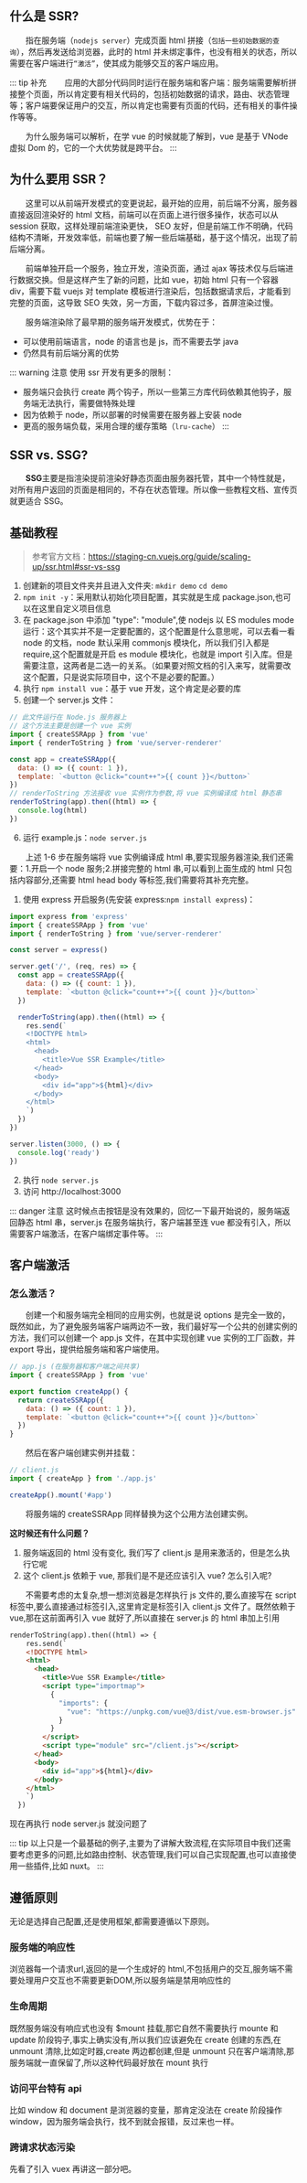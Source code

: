 ## 什么是 SSR?
&emsp;&emsp;指在服务端（`nodejs server`）完成页面 html 拼接（`包括一些初始数据的查询`），然后再发送给浏览器，此时的 html 并未绑定事件，也没有相关的状态，所以需要在客户端进行`“激活”`，使其成为能够交互的客户端应用。

::: tip 补充
&emsp;&emsp;应用的大部分代码同时运行在服务端和客户端：服务端需要解析拼接整个页面，所以肯定要有相关代码的，包括初始数据的请求，路由、状态管理等；客户端要保证用户的交互，所以肯定也需要有页面的代码，还有相关的事件操作等等。

&emsp;&emsp;为什么服务端可以解析，在学 vue 的时候就能了解到，vue 是基于 VNode 虚拟 Dom 的，它的一个大优势就是跨平台。
:::

## 为什么要用 SSR？
&emsp;&emsp;这里可以从前端开发模式的变更说起，最开始的应用，前后端不分离，服务器直接返回渲染好的 html 文档，前端可以在页面上进行很多操作，状态可以从 session 获取，这样处理前端渲染更快， SEO 友好，但是前端工作不明确，代码结构不清晰，开发效率低，前端也要了解一些后端基础，基于这个情况，出现了前后端分离。

&emsp;&emsp;前端单独开启一个服务，独立开发，渲染页面，通过 ajax 等技术仅与后端进行数据交换。但是这样产生了新的问题，比如 vue，初始 html 只有一个容器 div，需要下载 vuejs 对 template 模板进行渲染后，包括数据请求后，才能看到完整的页面，这导致 SEO 失效，另一方面，下载内容过多，首屏渲染过慢。

&emsp;&emsp;服务端渲染除了最早期的服务端开发模式，优势在于：
- 可以使用前端语言，node 的语言也是 js，而不需要去学 java
- 仍然具有前后端分离的优势

::: warning 注意
使用 ssr 开发有更多的限制：
- 服务端只会执行 create 两个钩子，所以一些第三方库代码依赖其他钩子，服务端无法执行，需要做特殊处理
- 因为依赖于 node，所以部署的时候需要在服务器上安装 node
- 更高的服务端负载，采用合理的缓存策略（`lru-cache`）
:::

## SSR vs. SSG?
&emsp;&emsp;**SSG**主要是指渲染提前渲染好静态页面由服务器托管，其中一个特性就是，对所有用户返回的页面是相同的，不存在状态管理。所以像一些教程文档、宣传页就更适合 SSG。

## 基础教程
> 参考官方文档：https://staging-cn.vuejs.org/guide/scaling-up/ssr.html#ssr-vs-ssg
1. 创建新的项目文件夹并且进入文件夹: `mkdir demo` `cd demo`
2. `npm init -y`：采用默认初始化项目配置，其实就是生成 package.json,也可以在这里自定义项目信息
3.  在 package.json 中添加 "type": "module",使 nodejs 以 ES modules mode 运行：这个其实并不是一定要配置的，这个配置是什么意思呢，可以去看一看 node 的文档，node 默认采用 commonjs 模块化，所以我们引入都是 require,这个配置就是开启 es module 模块化，也就是 import 引入库。但是需要注意，这两者是二选一的关系。（如果要对照文档的引入来写，就需要改这个配置，只是说实际项目中，这个不是必要的配置。）
4. 执行 `npm install vue`：基于 vue 开发，这个肯定是必要的库
5. 创建一个 server.js 文件：
``` js
// 此文件运行在 Node.js 服务器上
// 这个方法主要是创建一个 vue 实例
import { createSSRApp } from 'vue'
import { renderToString } from 'vue/server-renderer'

const app = createSSRApp({
  data: () => ({ count: 1 }),
  template: `<button @click="count++">{{ count }}</button>`
})
// renderToString 方法接收 vue 实例作为参数,将 vue 实例编译成 html 静态串
renderToString(app).then((html) => {
  console.log(html)
})
```
6. 运行 example.js：`node server.js`

&emsp;&emsp;上述 1-6 步在服务端将 vue 实例编译成 html 串,要实现服务器渲染,我们还需要：1.开启一个 node 服务;2.拼接完整的 html 串,可以看到上面生成的 html 只包括内容部分,还需要 html head body 等标签,我们需要将其补充完整。

1. 使用 express 开启服务(先安装 express:`npm install express`)：
``` js
import express from 'express'
import { createSSRApp } from 'vue'
import { renderToString } from 'vue/server-renderer'

const server = express()

server.get('/', (req, res) => {
  const app = createSSRApp({
    data: () => ({ count: 1 }),
    template: `<button @click="count++">{{ count }}</button>`
  })

  renderToString(app).then((html) => {
    res.send(`
    <!DOCTYPE html>
    <html>
      <head>
        <title>Vue SSR Example</title>
      </head>
      <body>
        <div id="app">${html}</div>
      </body>
    </html>
    `)
  })
})

server.listen(3000, () => {
  console.log('ready')
})
```

2. 执行 `node server.js`
3. 访问 http://localhost:3000

::: danger 注意
这时候点击按钮是没有效果的，回忆一下最开始说的，服务端返回静态 html 串，server.js 在服务端执行，客户端甚至连 vue 都没有引入，所以需要客户端激活，在客户端绑定事件等。
:::

## 客户端激活
### 怎么激活？
&emsp;&emsp;创建一个和服务端完全相同的应用实例，也就是说 options 是完全一致的，既然如此，为了避免服务端客户端两边不一致，我们最好写一个公共的创建实例的方法，我们可以创建一个 app.js 文件，在其中实现创建 vue 实例的工厂函数，并 export 导出，提供给服务端和客户端使用。
``` js
// app.js (在服务器和客户端之间共享)
import { createSSRApp } from 'vue'

export function createApp() {
  return createSSRApp({
    data: () => ({ count: 1 }),
    template: `<button @click="count++">{{ count }}</button>`
  })
}
```
&emsp;&emsp;然后在客户端创建实例并挂载：
``` js
// client.js
import { createApp } from './app.js'

createApp().mount('#app')
```
&emsp;&emsp;将服务端的 createSSRApp 同样替换为这个公用方法创建实例。

**这时候还有什么问题？**
1. 服务端返回的 html 没有变化, 我们写了 client.js 是用来激活的，但是怎么执行它呢
2. 这个 client.js 依赖于 vue, 那我们是不是还应该引入 vue? 怎么引入呢?

&emsp;&emsp;不需要考虑的太复杂,想一想浏览器是怎样执行 js 文件的,要么直接写在 script 标签中,要么直接通过标签引入,这里肯定是标签引入 client.js 文件了。既然依赖于 vue,那在这前面再引入 vue 就好了,所以直接在 server.js 的 html 串加上引用
``` html
renderToString(app).then((html) => {
    res.send(`
    <!DOCTYPE html>
    <html>
      <head>
        <title>Vue SSR Example</title>
        <script type="importmap">
          {
            "imports": {
              "vue": "https://unpkg.com/vue@3/dist/vue.esm-browser.js"
            }
          }
        </script>
        <script type="module" src="/client.js"></script>
      </head>
      <body>
        <div id="app">${html}</div>
      </body>
    </html>
    `)
  })
```

现在再执行 node server.js 就没问题了

::: tip
以上只是一个最基础的例子,主要为了讲解大致流程,在实际项目中我们还需要考虑更多的问题,比如路由控制、状态管理,我们可以自己实现配置,也可以直接使用一些插件,比如 nuxt。
:::

## 遵循原则
无论是选择自己配置,还是使用框架,都需要遵循以下原则。

### 服务端的响应性
浏览器每一个请求url,返回的是一个生成好的 html,不包括用户的交互,服务端不需要处理用户交互也不需要更新DOM,所以服务端是禁用响应性的

### 生命周期
既然服务端没有响应式也没有 $mount 挂载,那它自然不需要执行 mounte 和 update 阶段钩子,事实上确实没有,所以我们应该避免在 create 创建的东西,在 unmount 清除,比如定时器,create 两边都创建,但是 unmount 只在客户端清除,那服务端就一直保留了,所以这种代码最好放在 mount 执行

### 访问平台特有 api
比如 window 和 document 是浏览器的变量，那肯定没法在 create 阶段操作 window，因为服务端会执行，找不到就会报错，反过来也一样。

### 跨请求状态污染
先看了引入 vuex 再讲这一部分吧。